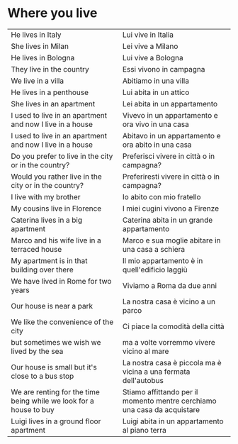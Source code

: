 # Where you live 

<table>
<tr>
<td width="50%">He lives in Italy</td>
<td>Lui vive in Italia</td>
</tr>
<tr>
<td width="50%">She lives in Milan</td>
<td>Lei vive a Milano</td>
</tr>
<tr>
<td width="50%">He lives in Bologna</td>
<td>Lui vive a Bologna</td>
</tr>
<tr>
<td width="50%">They live in the country</td>
<td>Essi vivono in campagna</td>
</tr>
<tr>
<td width="50%">We live in a villa</td>
<td>Abitiamo in una villa</td>
</tr>
<tr>
<td width="50%">He lives in a penthouse</td>
<td>Lui abita in un attico</td>
</tr>
<tr>
<td width="50%">She lives in an apartment</td>
<td>Lei abita in un appartamento</td>
</tr>
<tr>
<td width="50%">I used to live in an apartment and now I live in a house</td>
<td>Vivevo in un appartamento e ora vivo in una casa</td>
</tr>
<tr>
<td width="50%">I used to live in an apartment and now I live in a house</td>
<td>Abitavo in un appartamento e ora abito in una casa</td>
</tr>
<tr>
<td width="50%">Do you prefer to live in the city or in the country?</td>
<td>Preferisci vivere in città o in campagna?</td>
</tr>
<tr>
<td width="50%">Would you rather live in the city or in the country?</td>
<td>Preferiresti vivere in città o in campagna?</td>
</tr>
<tr>
<td width="50%">I live with my brother</td>
<td>Io abito con mio fratello</td>
</tr>
<tr>
<td width="50%">My cousins live in Florence</td>
<td>I miei cugini vivono a Firenze</td>
</tr>
<tr>
<td width="50%">Caterina lives in a big apartment</td>
<td>Caterina abita in un grande appartamento</td>
</tr>
<tr>
<td width="50%">Marco and his wife live in a terraced house</td>
<td>Marco e sua moglie abitare in una casa a schiera</td>
</tr>
<tr>
<td width="50%">My apartment is in that building over there</td>
<td>Il mio appartamento è in quell'edificio laggiù</td>
</tr>
<tr>
<td width="50%">We have lived in Rome for two years</td>
<td>Viviamo a Roma da due anni</td>
</tr>
<tr>
<td width="50%">Our house is near a park</td>
<td>La nostra casa è vicino a un parco</td>
</tr>
<tr>
<td width="50%">We like the convenience of the city</td>
<td>Ci piace la comodità della città</td>
</tr>
<tr>
<td width="50%">but sometimes we wish we lived by the sea</td>
<td>ma a volte vorremmo vivere vicino al mare</td>
</tr>
<tr>
<td width="50%">Our house is small but it's close to a bus stop</td>
<td>La nostra casa è piccola ma è vicina a una fermata dell'autobus</td>
</tr>
<tr>
<td width="50%">We are renting for the time being while we look for a house to buy</td>
<td>Stiamo affittando per il momento mentre cerchiamo una casa da acquistare</td>
</tr>
<tr>
<td width="50%">Luigi lives in a ground floor apartment</td>
<td>Luigi abita in un appartamento al piano terra</td>
</tr>
</table>